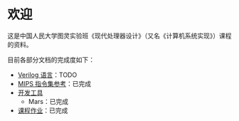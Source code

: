# 欢迎

这是中国人民大学图灵实验班《现代处理器设计》（又名《计算机系统实现》）课程的资料。

目前各部分文档的完成度如下：

* [Verilog 语言](/verilog)：TODO
* [MIPS 指令集参考](/mips)：已完成
* [开发工具](/tools)
    * Mars：已完成
* [课程作业](/assignments)：已完成
